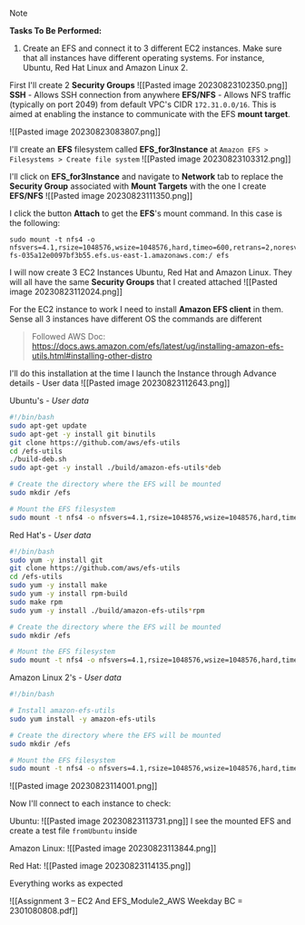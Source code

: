 
> [!NOTE]
> **Tasks To Be Performed:**
> 1. Create an EFS and connect it to 3 different EC2 instances. Make sure that all instances have different operating systems. For instance, Ubuntu, Red Hat Linux and Amazon Linux 2.
> 

First I'll create 2 **Security Groups**
![[Pasted image 20230823102350.png]]
**SSH** - Allows SSH connection from anywhere
**EFS/NFS** - Allows NFS traffic (typically on port 2049) from default VPC's CIDR `172.31.0.0/16`. This is aimed at enabling the instance to communicate with the EFS **mount target**.
<!-- 
Since this is only for allowing NFS traffic, it should have an outbound rule that permits traffic to the EFS mount target on port 2049.

So in EC2 allow outboud but in mount target allow inboud?
-->
![[Pasted image 20230823083807.png]]

I'll create an **EFS** filesystem called **EFS_for3Instance** at `Amazon EFS > Filesystems > Create file system`
![[Pasted image 20230823103312.png]]

I'll click on **EFS_for3Instance** and navigate to **Network** tab to replace the **Security Group** associated with **Mount Targets** with the one I create **EFS/NFS**
![[Pasted image 20230823111350.png]]

I click the button **Attach** to get the **EFS**'s mount command. In this case is the following:
```
sudo mount -t nfs4 -o nfsvers=4.1,rsize=1048576,wsize=1048576,hard,timeo=600,retrans=2,noresvport fs-035a12e0097bf3b55.efs.us-east-1.amazonaws.com:/ efs
```


I will now create 3 EC2 Instances Ubuntu, Red Hat and Amazon Linux. 
They will all have the same **Security Groups** that I created attached
![[Pasted image 20230823112024.png]]

For the EC2 instance to work I need to install **Amazon EFS client** in them. Sense all 3 instances have different OS the commands are different

> Followed AWS Doc: 
> https://docs.aws.amazon.com/efs/latest/ug/installing-amazon-efs-utils.html#installing-other-distro


I'll do this installation at the time I launch the Instance through Advance details - User data
![[Pasted image 20230823112643.png]]

Ubuntu's - *User data*
```bash
#!/bin/bash
sudo apt-get update
sudo apt-get -y install git binutils
git clone https://github.com/aws/efs-utils
cd /efs-utils
./build-deb.sh
sudo apt-get -y install ./build/amazon-efs-utils*deb

# Create the directory where the EFS will be mounted
sudo mkdir /efs

# Mount the EFS filesystem
sudo mount -t nfs4 -o nfsvers=4.1,rsize=1048576,wsize=1048576,hard,timeo=600,retrans=2,noresvport fs-035a12e0097bf3b55.efs.us-east-1.amazonaws.com:/ /efs
```

Red Hat's - *User data*
```bash
#!/bin/bash
sudo yum -y install git
git clone https://github.com/aws/efs-utils
cd /efs-utils
sudo yum -y install make
sudo yum -y install rpm-build
sudo make rpm
sudo yum -y install ./build/amazon-efs-utils*rpm

# Create the directory where the EFS will be mounted
sudo mkdir /efs

# Mount the EFS filesystem
sudo mount -t nfs4 -o nfsvers=4.1,rsize=1048576,wsize=1048576,hard,timeo=600,retrans=2,noresvport fs-035a12e0097bf3b55.efs.us-east-1.amazonaws.com:/ /efs
```

Amazon Linux 2's - *User data*
```bash
#!/bin/bash

# Install amazon-efs-utils
sudo yum install -y amazon-efs-utils

# Create the directory where the EFS will be mounted
sudo mkdir /efs

# Mount the EFS filesystem
sudo mount -t nfs4 -o nfsvers=4.1,rsize=1048576,wsize=1048576,hard,timeo=600,retrans=2,noresvport fs-035a12e0097bf3b55.efs.us-east-1.amazonaws.com:/ /efs
```

![[Pasted image 20230823114001.png]]

Now I'll connect to each instance to check:

Ubuntu:
![[Pasted image 20230823113731.png]]
I see the mounted EFS and create a test file `fromUbuntu` inside

Amazon Linux:
![[Pasted image 20230823113844.png]]

Red Hat:
![[Pasted image 20230823114135.png]]


Everything works as expected

![[Assignment 3 – EC2 And EFS_Module2_AWS Weekday BC = 2301080808.pdf]]